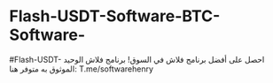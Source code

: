 # Flash-USDT-Software-BTC-Software-
‏#Flash-USDT- احصل على أفضل برنامج فلاش في السوق! برنامج فلاش الوحيد الموثوق به متوفر هنا: T.me/softwarehenry
